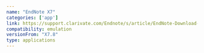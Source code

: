 ```yaml
---
name: "EndNote X7"
categories: ['app']
link: https://support.clarivate.com/Endnote/s/article/EndNote-Download-link-for-older-EndNote-versions?language=en_US
compatibility: emulation
versionFrom: "X7.8"
type: applications
---
```


